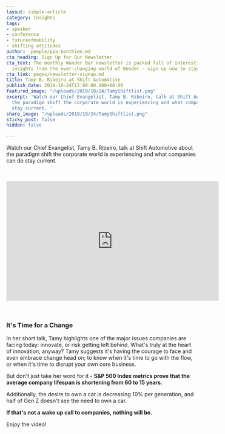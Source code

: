 ```yaml
---
layout: simple-article
category: Insights
tags:
- speaker
- conference
- futureofmobility
- shifting attitudes
author: _people/pia-benthien.md
cta_heading: Sign Up for Our Newsletter
cta_text: The monthly Wunder Bar newsletter is packed full of interesting news and
  insights from the ever-changing world of Wunder - sign up now to stay in the loop!
cta_link: pages/newsletter-signup.md
title: Tamy B. Ribeiro at Shift Automotive
publish_date: 2019-10-24T12:00:00.000+00:00
featured_image: "/uploads/2019/10/24/TamyShiftlist.png"
excerpt: 'Watch our Chief Evangelist, Tamy B. Ribeiro, talk at Shift Automotive about
  the paradigm shift the corporate world is experiencing and what companies can do
  stay current. '
share_image: "/uploads/2019/10/24/TamyShiftlist.png"
sticky_post: false
hidden: false

---
```

Watch our Chief Evangelist, Tamy B. Ribeiro, talk at Shift Automotive about the paradigm shift the corporate world is experiencing and what companies can do stay current.
<p> </p>
<iframe width="560" height="315" src="https://www.youtube.com/embed/fYOvUxp-rw0" frameborder="0" allow="accelerometer; autoplay; encrypted-media; gyroscope; picture-in-picture" allowfullscreen></iframe>
<p> </p>

### It's Time for a Change


In her short talk, Tamy highlights one of the major issues companies are facing today: innovate, or risk getting left behind. What's truly at the heart of innovation, anyway? Tamy suggests it's having the courage to face and even embrace change head on; to know when it's time to go with the flow, or when it's time to disrupt your own core business.

But don't just take her word for it - **S&P 500 Index metrics prove that the average company lifespan is shortening from 60 to 15 years.**

Additionally, the desire to own a car is decreasing 10% per generation, and half of Gen Z doesn't see the need to own a car.

**If that's not a wake up call to companies, nothing will be.** 

Enjoy the video!